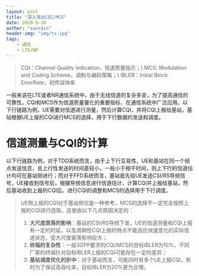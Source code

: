 ```yaml
---
layout: post
title: "深入浅出CQI/MCS"
date: 2020-9-30
author: "sunrain"
header-img: "img/tx.jpg"
tags:
    - 通信
    - LTE/NR
---
```

> CQI：Channel Quality Indication，信道质量指示；\\
> MCS: Modulation and Coding Scheme，调制与编码策略；\\
> IBLER：Initial Block ErrorRate，初传误块率

一般来说在LTE或者NR通信系统中，由于无线信道的复杂多变，为了提高通信的可靠性，CQI和MCS作为信道质量量化的重要指标，在通信系统中广泛应用。以下行链路为例，UE需要对信道进行测量，然后计算CQI，并将CQI上报给基站，基站根据UE上报的CQI进行MCS的选择，用于下行数据的发送和调度。

# 信道测量与CQI的计算
以下行链路为例，对于TDD系统而言，由于上下行互易性，UE和基站在同一个频点发送信息，且上行性发送的时间差较小，一般小于相干时间，则上下行的信道估计均可在基站侧进行；而对于FFD系统而言，基站首先给UE发送CSI/RS导频信号，UE接收到信号后，根据导频信息进行信道估计，计算CQI并上报给基站，然后基站收到上报的CQI后，进行CQI的调整和MCS的选择用于下行调度。

> UE侧上报的CQI对于基站侧仅是一种参考，MCS的选择不一定完全按照上报的CQI进行选取。这是由以下几点原因决定的：
> 1. **大尺度衰落的影响**：基站的CSI/RS导频下发，UE的信道测量和CQI上报有一定的时延，以及周期性CQI上报的特点不能适应快速变化的实际信道状态，受大尺度衰落影响较大；
> 2. **终端的复杂性**：一般3GPP要求的CQI/MCS的目标IBLER为10%，不同厂家的终端针对目标IBLER上报的CQI可能存在一定的差异；
> 3. **基站调度优化的折中**：对于基站而言，可能同时有多个UE上报CQI，有时为了保证高吞吐率，目标IBLER为20%更为合理。
